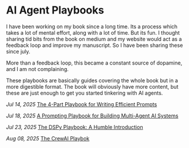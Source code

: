 # AI Agent Playbooks


I have been working on my book since a long time. Its a process which takes a lot of mental effort, along with a lot of time. But its fun. I thought sharing tid bits from the book on medium and my website would act as a feedback loop and improve my manuscript. So I have been sharing these since july. 

More than a feedback loop, this became a constant source of dopamine, and I am not complaining.

These playbooks are basically guides covering the whole book but in a more digestible format. The book will obviously have more content, but these are just enough to get you started tinkering with AI agents.

*Jul 14, 2025* [The 4-Part Playbook for Writing Efficient Prompts](./4_part_prompting_template)

*Jul 18, 2025* [A Prompting Playbook for Building Multi-Agent AI Systems](./prompting_playbook)

*Jul 23, 2025* [The DSPy Playbook: A Humble Introduction](./dspy_playbook)

*Aug 08, 2025* [The CrewAI Playbok](./crewai_playbook)







